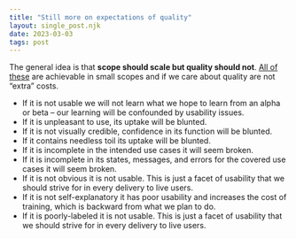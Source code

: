 ```yaml
---
title: "Still more on expectations of quality"
layout: single_post.njk
date: 2023-03-03
tags: post
---
```


The general idea is that **scope should scale but quality should not**. [All of these](/2023/02/02/quality-expectations/) are achievable in small scopes and if we care about quality are not “extra” costs.
- If it is not usable we will not learn what we hope to learn from an alpha or beta – our learning will be confounded by usability issues.
- If it is unpleasant to use, its uptake will be blunted.
- If it is not visually credible, confidence in its function will be blunted.
- If it contains needless toil its uptake will be blunted.
- If it is incomplete in the intended use cases it will seem broken.
- If it is incomplete in its states, messages, and errors for the covered use cases it will seem broken.
- If it is not obvious it is not usable. This is just a facet of usability that we should strive for in every delivery to live users.
- If it is not self-explanatory it has poor usability and increases the cost of training, which is backward from what we plan to do.
- If it is poorly-labeled it is not usable. This is just a facet of usability that we should strive for in every delivery to live users.
